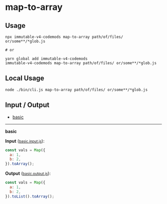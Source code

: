 # map-to-array


## Usage

```
npx immutable-v4-codemods map-to-array path/of/files/ or/some**/*glob.js

# or

yarn global add immutable-v4-codemods
immutable-v4-codemods map-to-array path/of/files/ or/some**/*glob.js
```

## Local Usage
```
node ./bin/cli.js map-to-array path/of/files/ or/some**/*glob.js
```

## Input / Output

<!--FIXTURES_TOC_START-->
* [basic](#basic)
<!--FIXTURES_TOC_END-->

<!--FIXTURES_CONTENT_START-->
---
<a id="basic">**basic**</a>

**Input** (<small>[basic.input.js](transforms/map-to-array/__testfixtures__/basic.input.js)</small>):
```js
const vals = Map({
  a: 1,
  b: 2,
}).toArray();

```

**Output** (<small>[basic.output.js](transforms/map-to-array/__testfixtures__/basic.output.js)</small>):
```js
const vals = Map({
  a: 1,
  b: 2,
}).toList().toArray();

```
<!--FIXTURES_CONTENT_END-->